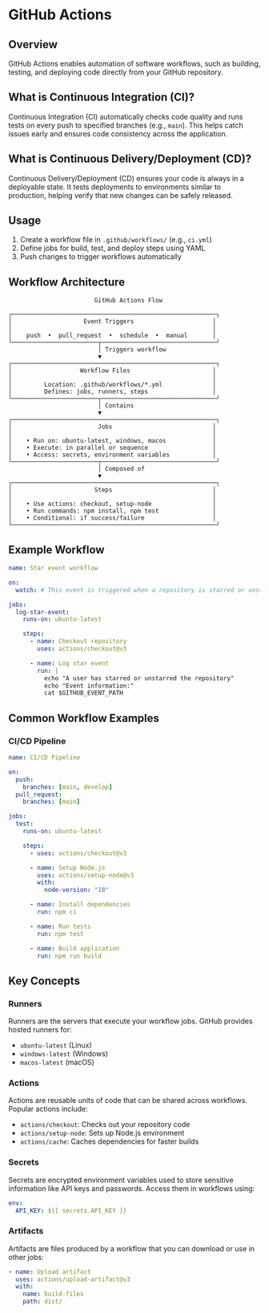 # GitHub Actions

## Overview

GitHub Actions enables automation of software workflows, such as building, testing, and deploying code directly from your GitHub repository.

## What is Continuous Integration (CI)?

Continuous Integration (CI) automatically checks code quality and runs tests on every push to specified branches (e.g., `main`). This helps catch issues early and ensures code consistency across the application.

## What is Continuous Delivery/Deployment (CD)?

Continuous Delivery/Deployment (CD) ensures your code is always in a deployable state. It tests deployments to environments similar to production, helping verify that new changes can be safely released.

## Usage

1. Create a workflow file in `.github/workflows/` (e.g., `ci.yml`)
2. Define jobs for build, test, and deploy steps using YAML
3. Push changes to trigger workflows automatically

## Workflow Architecture

```
                        GitHub Actions Flow

┌─────────────────────────────────────────────────────────┐
│                    Event Triggers                      │
│                                                        │
│    push  •  pull_request  •  schedule  •  manual       │
└────────────────────────┬────────────────────────────────┘
                         │ Triggers workflow
                         ▼
┌─────────────────────────────────────────────────────────┐
│                   Workflow Files                       │
│                                                        │
│         Location: .github/workflows/*.yml              │
│         Defines: jobs, runners, steps                  │
└────────────────────────┬────────────────────────────────┘
                         │ Contains
                         ▼
┌─────────────────────────────────────────────────────────┐
│                        Jobs                            │
│                                                        │
│    • Run on: ubuntu-latest, windows, macos             │
│    • Execute: in parallel or sequence                  │
│    • Access: secrets, environment variables            │
└────────────────────────┬────────────────────────────────┘
                         │ Composed of
                         ▼
┌─────────────────────────────────────────────────────────┐
│                       Steps                            │
│                                                        │
│    • Use actions: checkout, setup-node                 │
│    • Run commands: npm install, npm test               │
│    • Conditional: if success/failure                   │
└─────────────────────────────────────────────────────────┘
```

## Example Workflow

```yaml
name: Star event workflow

on:
  watch: # This event is triggered when a repository is starred or unstarred

jobs:
  log-star-event:
    runs-on: ubuntu-latest

    steps:
      - name: Checkout repository
        uses: actions/checkout@v3

      - name: Log star event
        run: |
          echo "A user has starred or unstarred the repository"
          echo "Event information:"
          cat $GITHUB_EVENT_PATH
```

## Common Workflow Examples

### CI/CD Pipeline

```yaml
name: CI/CD Pipeline

on:
  push:
    branches: [main, develop]
  pull_request:
    branches: [main]

jobs:
  test:
    runs-on: ubuntu-latest

    steps:
      - uses: actions/checkout@v3

      - name: Setup Node.js
        uses: actions/setup-node@v3
        with:
          node-version: "18"

      - name: Install dependencies
        run: npm ci

      - name: Run tests
        run: npm test

      - name: Build application
        run: npm run build
```

## Key Concepts

### Runners

Runners are the servers that execute your workflow jobs. GitHub provides hosted runners for:

- `ubuntu-latest` (Linux)
- `windows-latest` (Windows)
- `macos-latest` (macOS)

### Actions

Actions are reusable units of code that can be shared across workflows. Popular actions include:

- `actions/checkout`: Checks out your repository code
- `actions/setup-node`: Sets up Node.js environment
- `actions/cache`: Caches dependencies for faster builds

### Secrets

Secrets are encrypted environment variables used to store sensitive information like API keys and passwords. Access them in workflows using:

```yaml
env:
  API_KEY: ${{ secrets.API_KEY }}
```

### Artifacts

Artifacts are files produced by a workflow that you can download or use in other jobs:

```yaml
- name: Upload artifact
  uses: actions/upload-artifact@v3
  with:
    name: build-files
    path: dist/
```

